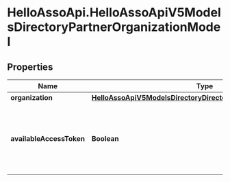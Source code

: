 # HelloAssoApi.HelloAssoApiV5ModelsDirectoryPartnerOrganizationModel

## Properties

Name | Type | Description | Notes
------------ | ------------- | ------------- | -------------
**organization** | [**HelloAssoApiV5ModelsDirectoryDirectoryOrganizationPublicModel**](HelloAssoApiV5ModelsDirectoryDirectoryOrganizationPublicModel.md) |  | [optional] 
**availableAccessToken** | **Boolean** | True if exist a valid organization access token obtained by authorize flow | [optional] 


